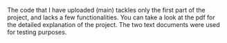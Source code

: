 The code that I have uploaded (main) tackles only the first part of the project, and lacks a few functionalities.
You can take a look at the pdf for the detailed explanation of the project.
The two text documents were used for testing purposes.
